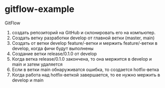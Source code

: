 # gitflow-example

GitFlow

1. создать репозиторий на GitHub и склонировать его на компьютер.
2. Создать ветку разработки develop от главной ветки (master, main)
3. Создать от ветки develop feature/-ветки и мержить feature/-ветки в develop, когда фичи будут выполнены
4. Создание ветки release/0.1.0 от develop
5. Когда ветка release/0.1.0 закончена, то она мержится в develop и main и затем удаляется
6. Если в ветки main обнаруживатся ошибка, то создается hotfix-ветка
7. Когда работа над hotfix-веткой завершается, то ее нужно мержить в develop и main
